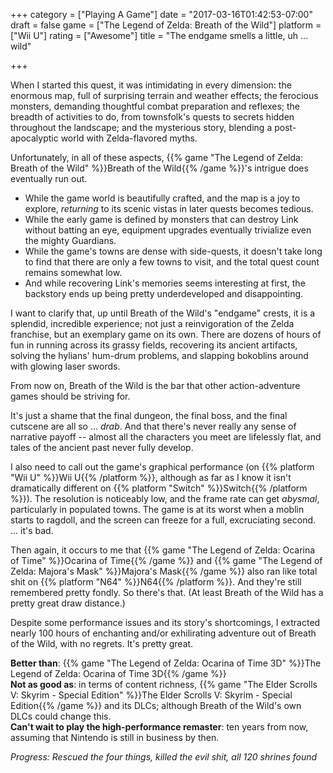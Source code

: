 +++
category = ["Playing A Game"]
date = "2017-03-16T01:42:53-07:00"
draft = false
game = ["The Legend of Zelda: Breath of the Wild"]
platform = ["Wii U"]
rating = ["Awesome"]
title = "The endgame smells a little, uh ... wild"

+++

When I started this quest, it was intimidating in every dimension: the enormous map, full of surprising terrain and weather effects; the ferocious monsters, demanding thoughtful combat preparation and reflexes; the breadth of activities to do, from townsfolk's quests to secrets hidden throughout the landscape; and the mysterious story, blending a post-apocalyptic world with Zelda-flavored myths.

Unfortunately, in all of these aspects, {{% game "The Legend of Zelda: Breath of the Wild" %}}Breath of the Wild{{% /game %}}'s intrigue does eventually run out.

* While the game world is beautifully crafted, and the map is a joy to explore, <i>returning</i> to its scenic vistas in later quests becomes tedious.
* While the early game is defined by monsters that can destroy Link without batting an eye, equipment upgrades eventually trivialize even the mighty Guardians.
* While the game's towns are dense with side-quests, it doesn't take long to find that there are only a few towns to visit, and the total quest count remains somewhat low.
* And while recovering Link's memories seems interesting at first, the backstory ends up being pretty underdeveloped and disappointing.

I want to clarify that, up until Breath of the Wild's "endgame" crests, it is a splendid, incredible experience; not just a reinvigoration of the Zelda franchise, but an exemplary game on its own.  There are dozens of hours of fun in running across its grassy fields, recovering its ancient artifacts, solving the hylians' hum-drum problems, and slapping bokoblins around with glowing laser swords.

From now on, Breath of the Wild is the bar that other action-adventure games should be striving for.

It's just a shame that the final dungeon, the final boss, and the final cutscene are all so ... <i>drab</i>.  And that there's never really any sense of narrative payoff -- almost all the characters you meet are lifelessly flat, and tales of the ancient past never fully develop.

I also need to call out the game's graphical performance (on {{% platform "Wii U" %}}Wii U{{% /platform %}}, although as far as I know it isn't dramatically different on {{% platform "Switch" %}}Switch{{% /platform %}}).  The resolution is noticeably low, and the frame rate can get <i>abysmal</i>, particularly in populated towns.  The game is at its worst when a moblin starts to ragdoll, and the screen can freeze for a full, excruciating second.  ... it's bad.

Then again, it occurs to me that {{% game "The Legend of Zelda: Ocarina of Time" %}}Ocarina of Time{{% /game %}} and {{% game "The Legend of Zelda: Majora's Mask" %}}Majora's Mask{{% /game %}} also ran like total shit on {{% platform "N64" %}}N64{{% /platform %}}.  And they're still remembered pretty fondly.  So there's that.  (At least Breath of the Wild has a pretty great draw distance.)

Despite some performance issues and its story's shortcomings, I extracted nearly 100 hours of enchanting and/or exhilirating adventure out of Breath of the Wild, with no regrets.  It's pretty great.

<b>Better than</b>: {{% game "The Legend of Zelda: Ocarina of Time 3D" %}}The Legend of Zelda: Ocarina of Time 3D{{% /game %}}  
<b>Not as good as</b>: in terms of content richness, {{% game "The Elder Scrolls V: Skyrim - Special Edition" %}}The Elder Scrolls V: Skyrim - Special Edition{{% /game %}} and its DLCs; although Breath of the Wild's own DLCs could change this.  
<b>Can't wait to play the high-performance remaster</b>: ten years from now, assuming that Nintendo is still in business by then.

<i>Progress: Rescued the four things, killed the evil shit, all 120 shrines found</i>
